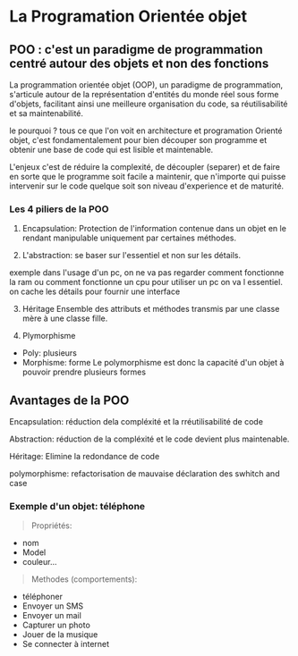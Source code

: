 # La Programation Orientée objet 

## POO : c'est un paradigme de programmation centré autour des objets et non des fonctions
La programmation orientée objet (OOP), un paradigme de programmation, s'articule autour de la représentation d'entités du monde réel sous forme d'objets, facilitant ainsi une meilleure organisation du code, sa réutilisabilité et sa maintenabilité.

le pourquoi ? tous ce que l'on voit en architecture et programation Orienté objet, c'est fondamentalement pour bien découper son programme et obtenir une base de code qui est lisible et maintenable. 

L'enjeux c'est de réduire la complexité, de découpler (separer) et de faire en sorte que le programme soit facile a maintenir, que n'importe qui puisse intervenir sur le code quelque soit son niveau d'experience et de maturité. 
 
### Les 4 piliers de la POO

1. Encapsulation: 
Protection de l'information contenue dans un objet en le rendant manipulable uniquement par certaines méthodes.

2. L'abstraction:
se baser sur l'essentiel et non sur les détails.

exemple dans l'usage d'un pc, on ne va pas regarder comment fonctionne la ram ou comment fonctionne un cpu pour utiliser un pc on va l essentiel. on cache les détails pour fournir une interface 

3. Héritage 
Ensemble des attributs et méthodes transmis par une classe mère à une classe fille.

4. Plymorphisme
- Poly: plusieurs
- Morphisme: forme 
Le polymorphisme est donc la capacité d'un objet à pouvoir prendre plusieurs formes

## Avantages de la POO

Encapsulation: réduction dela compléxité et la rréutilisabilité de code 

Abstraction: réduction de la compléxité et le code devient plus maintenable.

Héritage: Elimine la redondance de code 

polymorphisme: refactorisation de mauvaise déclaration des swhitch and case

### Exemple d'un objet: téléphone

>Propriétés: 
- nom
- Model
- couleur...

>Methodes (comportements):
- téléphoner
- Envoyer un SMS 
- Envoyer un mail
- Capturer un photo
- Jouer de la musique
- Se connecter à internet

